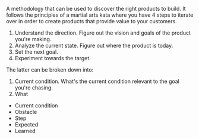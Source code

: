 A methodology that can be used to discover the right products to build. It follows the principles of a martial arts kata where you have 4 steps to iterate over in order to create products that provide value to your customers.

1. Understand the direction. Figure out the vision and goals of the product you're making.
2. Analyze the current state. Figure out where the product is today.
3. Set the next goal.
4. Experiment towards the target.

The latter can be broken down into:

1. Current condition. What's the current condition relevant to the goal you're chasing.
2. What

- Current condition
- Obstacle
- Step
- Expected
- Learned
